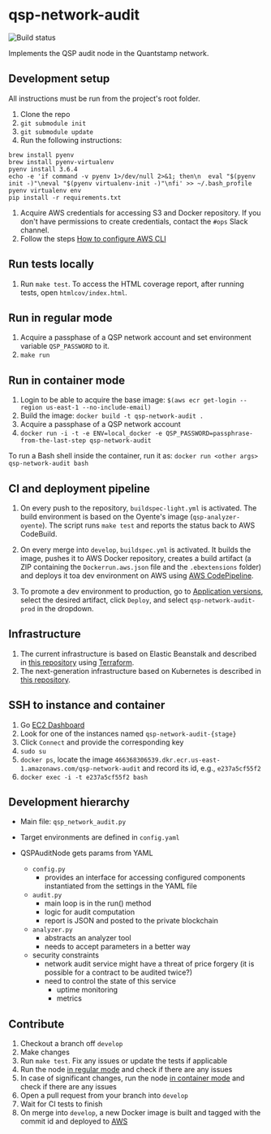 # qsp-network-audit

![Build status](https://codebuild.us-east-1.amazonaws.com/badges?uuid=eyJlbmNyeXB0ZWREYXRhIjoib0RlSkZ0M0I5aGZVKzNYS2lyWnFaaEhJTlR0ZlpSTHU5YkwxbUFYQS8zY1AwZTVwQ0Y2cGJqTHA0ZllHMzhhMlpvV1lYdlJweWcwZ2MyQWpXUS9UYWJjPSIsIml2UGFyYW1ldGVyU3BlYyI6IitaMjBqcUVneSt6MlZmWVUiLCJtYXRlcmlhbFNldFNlcmlhbCI6MX0%3D&branch=develop)

Implements the QSP audit node in the Quantstamp network.

## Development setup

All instructions must be run from the project's root folder.

1. Clone the repo
1. `git submodule init`
1. `git submodule update`
1. Run the following instructions:
  ```
  brew install pyenv
  brew install pyenv-virtualenv
  pyenv install 3.6.4
  echo -e 'if command -v pyenv 1>/dev/null 2>&1; then\n  eval "$(pyenv init -)"\neval "$(pyenv virtualenv-init -)"\nfi' >> ~/.bash_profile
  pyenv virtualenv env
  pip install -r requirements.txt
  ```
1. Acquire AWS credentials for accessing S3 and Docker repository. If you don't have permissions to create credentials, contact the `#ops` Slack channel.
1. Follow the steps [How to configure AWS CLI](https://docs.aws.amazon.com/cli/latest/userguide/cli-chap-getting-started.html#cli-quick-configuration)

## Run tests locally

1. Run `make test`. To access the HTML coverage report, after running tests, open `htmlcov/index.html`.

## Run in regular mode

1. Acquire a passphase of a QSP network account and set environment variable `QSP_PASSWORD` to it.
1. `make run`

## Run in container mode

1. Login to be able to acquire the base image: `$(aws ecr get-login --region us-east-1 --no-include-email)`
1. Build the image: `docker build -t qsp-network-audit .`
1. Acquire a passphase of a QSP network account
1. `docker run -i -t -e ENV=local_docker -e QSP_PASSWORD=passphrase-from-the-last-step qsp-network-audit`

To run a Bash shell inside the container, run it as: `docker run <other args> qsp-network-audit bash`

## CI and deployment pipeline

1. On every push to the repository, `buildspec-light.yml` is activated.
The build environment is based on the Oyente's image (`qsp-analyzer-oyente`).
The script runs `make test` and reports the status back to AWS CodeBuild.

1. On every merge into `develop`, `buildspec.yml` is activated. It builds the image,
pushes it to AWS Docker repository, creates a build artifact (a ZIP containing the 
`Dockerrun.aws.json` file and the `.ebextensions` folder) and deploys it toa dev environment on AWS using
[AWS CodePipeline](https://console.aws.amazon.com/codepipeline/home?region=us-east-1#/view/qsp-network-audit-dev).

1. To promote a dev environment to production, go to [Application versions](https://us-east-1.console.aws.amazon.com/elasticbeanstalk/home?region=us-east-1#/application/versions?applicationName=qsp-network-audit), select the desired artifact, click `Deploy`, and select `qsp-network-audit-prod` in the dropdown.

## Infrastructure

1. The current infrastructure is based on Elastic Beanstalk and described in [this repository](https://github.com/quantstamp/qsp-network-genesis) using [Terraform](https://www.terraform.io/).
1. The next-generation infrastructure based on Kubernetes is described in [this repository](https://github.com/quantstamp/qsp-network-kubernetes).

## SSH to instance and container
1. Go [EC2 Dashboard](https://console.aws.amazon.com/ec2/v2/home?region=us-east-1#Instances:sort=tag:Name)
1. Look for one of the instances named `qsp-network-audit-{stage}`
1. Click `Connect` and provide the corresponding key
1. `sudo su`
1. `docker ps`, locate the image `466368306539.dkr.ecr.us-east-1.amazonaws.com/qsp-network-audit` and record its id, e.g., `e237a5cf55f2`
1. `docker exec -i -t e237a5cf55f2 bash`

## Development hierarchy 

* Main file: `qsp_network_audit.py`

* Target environments are defined in `config.yaml`

* QSPAuditNode gets params from YAML
  - `config.py`
    - provides an interface for accessing configured components
    instantiated from the settings in the YAML file
  - `audit.py`
    - main loop is in the run() method
    - logic for audit computation
    - report is JSON and posted to the private blockchain
  - `analyzer.py`
    - abstracts an analyzer tool
    - needs to accept parameters in a better way
  - security constraints
    - network audit service might have a threat of price forgery (it is possible for a contract to be audited twice?)
    - need to control the state of this service
      - uptime monitoring
      - metrics
      
## Contribute 

1. Checkout a branch off `develop`
1. Make changes
1. Run `make test`. Fix any issues or update the tests if applicable
1. Run the node [in regular mode](#run-in-regular-mode) and check if there are any issues
1. In case of significant changes, run the node [in container mode](#run-in-container-mode) and check if there are any issues
1. Open a pull request from your branch into `develop`
1. Wait for CI tests to finish
1. On merge into `develop`, a new Docker image is built and tagged with the commit id and deployed to [AWS](https://console.aws.amazon.com/elasticbeanstalk/home?region=us-east-1#/environment/dashboard?applicationName=qsp-network-audit&environmentId=e-c2cqj8usi7)
